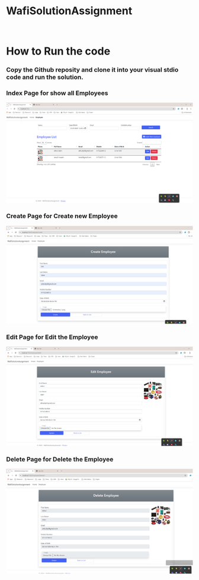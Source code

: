 # WafiSolutionAssignment
</br>


# How to Run the code

### Copy the Github reposity and clone it into your visual stdio code and run the solution.  


### Index Page for show all Employees

![Index Page](./WafiSolutionAssignment/Images/Index.png)


### Create Page for Create new Employee

![Index Page](./WafiSolutionAssignment/Images/Create.png)


### Edit Page for Edit the Employee

![Index Page](./WafiSolutionAssignment/Images/Edit.png)


### Delete Page for Delete the Employee

![Index Page](./WafiSolutionAssignment/Images/Delete.png)
